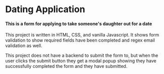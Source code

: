 # Dating Application

#### This is a form for applying to take someone's daughter out for a date

This project is written in HTML, CSS, and vanilla Javascript. It shows form validation to show required fields have been completed and regex email validation as well.

This project does not have a backend to submit the form to, but when the user clicks the submit button they get a modal popup showing they have successfully completed the form and they have submitted.
